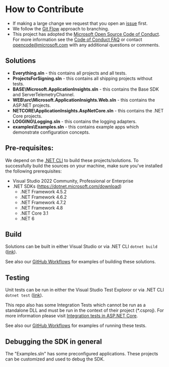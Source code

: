 # How to Contribute

- If making a large change we request that you open an [issue](https://github.com/Microsoft/ApplicationInsights-dotnet/issues) first. 
- We follow the [Git Flow](http://nvie.com/posts/a-successful-git-branching-model/) approach to branching. 
- This project has adopted the [Microsoft Open Source Code of Conduct](https://opensource.microsoft.com/codeofconduct/). For more information see the [Code of Conduct FAQ](https://opensource.microsoft.com/codeofconduct/faq/) or contact [opencode@microsoft.com](mailto:opencode@microsoft.com) with any additional questions or comments.

## Solutions

- **Everything.sln** - this contains all projects and all tests.
- **ProjectsForSigning.sln** - this contains all shipping projects without tests.
- **BASE\Microsoft.ApplicationInsights.sln** - this contains the Base SDK and ServerTelemetryChannel.
- **WEB\src\Microsoft.ApplicationInsights.Web.sln** - this contains the ASP.NET projects.
- **NETCORE\ApplicationInsights.AspNetCore.sln** - this contains the .NET Core projects.
- **LOGGING\Logging.sln** - this contains the logging adapters.
- **examples\Examples.sln** - this contains example apps which demonstrate configuration concepts.

## Pre-requisites:

We depend on the [.NET CLI](https://docs.microsoft.com/dotnet/core/tools/) to build these projects/solutions.
To successfully build the sources on your machine, make sure you've installed the following prerequisites:
- Visual Studio 2022 Community, Professional or Enterprise
- .NET SDKs (https://dotnet.microsoft.com/download)
    - .NET Framework 4.5.2
    - .NET Framework 4.6.2
    - .NET Framework 4.7.2
    - .NET Framework 4.8
    - .NET Core 3.1
    - .NET 6

## Build

Solutions can be built in either Visual Studio or via .NET CLI `dotnet build` ([link](https://docs.microsoft.com/dotnet/core/tools/dotnet-build)).

See also our [GitHub Workflows](/.github/workflows) for examples of building these solutions.

## Testing

Unit tests can be run in either the Visual Studio Test Exploror or via .NET CLI `dotnet test` ([link](https://docs.microsoft.com/dotnet/core/tools/dotnet-test)).

This repo also has some Integration Tests which cannot be run as a standalone DLL and must be run in the context of their project (*.csproj).
For more information please visit [Integration tests in ASP.NET Core](https://docs.microsoft.com/aspnet/core/test/integration-tests).

See also our [GitHub Workflows](/.github/workflows) for examples of running these tests.

## Debugging the SDK in general

The "Examples.sln" has some preconfigured applications. These projects can be customized and used to debug the SDK.
